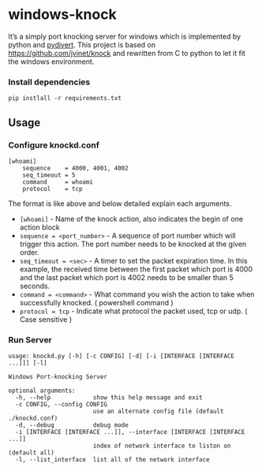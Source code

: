 # windows-knock

It’s a simply port knocking server for windows which is implemented by python and [pydivert](https://github.com/ffalcinelli/pydivert). This project is based on https://github.com/jvinet/knock and rewritten from C to python to let it fit the windows environment.

### Install dependencies

```
pip instlall -r requirements.txt
```

## Usage

### Configure knockd.conf

```
[whoami]
	sequence	= 4000, 4001, 4002
	seq_timeout	= 5
	command		= whoami
	protocol	= tcp
```

The format is like above  and below detailed explain each arguments.

- `[whoami]` - Name of the knock action, also indicates the begin of one action block
- `sequence = <port_number>` - A sequence of port number which will trigger this action. The port number needs to be knocked at the given order.
- `seq_timeout = <sec>` - A timer to set the packet expiration time. In this example, the received time between the first packet which port is 4000 and the last packet which port is 4002 needs to be smaller than 5 seconds.
- `command = <command>` - What command you wish the action to take when successfully knocked. ( powershell command )
- `protocol = tcp` - Indicate what protocol the packet used, tcp or udp. ( Case sensitive )

### Run Server

```
usage: knockd.py [-h] [-c CONFIG] [-d] [-i [INTERFACE [INTERFACE ...]]] [-l]

Windows Port-knocking Server

optional arguments:
  -h, --help            show this help message and exit
  -c CONFIG, --config CONFIG
                        use an alternate config file (default ./knockd.conf)
  -d, --debug           debug mode
  -i [INTERFACE [INTERFACE ...]], --interface [INTERFACE [INTERFACE ...]]
                        index of network interface to liston on (default all)
  -l, --list_interface  list all of the network interface
```